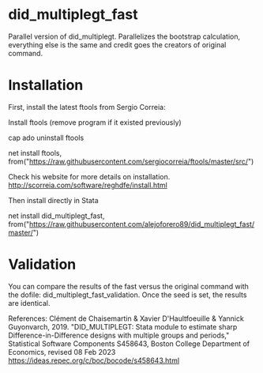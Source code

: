 # did_multiplegt_fast
Parallel version of did_multiplegt. Parallelizes the bootstrap calculation, everything else is the same and credit goes the creators of original command.


# Installation
First, install the latest ftools from Sergio Correia:

Install ftools (remove program if it existed previously)

cap ado uninstall ftools

net install ftools, from("https://raw.githubusercontent.com/sergiocorreia/ftools/master/src/")

Check his website for more details on installation.
http://scorreia.com/software/reghdfe/install.html


Then install directly in Stata

net install did_multiplegt_fast, from("https://raw.githubusercontent.com/alejoforero89/did_multiplegt_fast/master/")

# Validation
You can compare the results of the fast versus the original command with the dofile: did_multiplegt_fast_validation. Once the seed is set, the results are identical.



References: 
Clément de Chaisemartin & Xavier D'Haultfoeuille & Yannick Guyonvarch, 2019. "DID_MULTIPLEGT: Stata module to estimate sharp Difference-in-Difference designs with multiple groups and periods," Statistical Software Components S458643, Boston College Department of Economics, revised 08 Feb 2023
https://ideas.repec.org/c/boc/bocode/s458643.html
